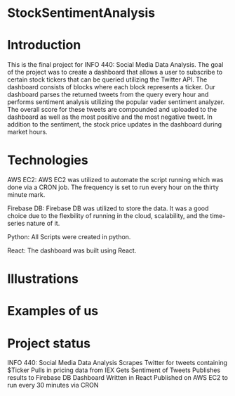 
# StockSentimentAnalysis

# Introduction

This is the final project for INFO 440: Social Media Data Analysis. The goal of the project was to create a dashboard that allows a user to subscribe to certain stock tickers that can be queried utilizing the Twitter API. The dashboard consists of blocks where each block represents a ticker. Our dashboard parses the returned tweets from the query every hour and performs sentiment analysis utilizing the popular vader sentiment analyzer. The overall score for these tweets are compounded and uploaded to the dashboard as well as the most positive and the most negative tweet. In addition to the sentiment, the stock price updates in the dashboard during market hours. 


# Technologies
AWS EC2: AWS EC2 was utilized to automate the script running which was done via a CRON job. The frequency is set to run every hour on the thirty minute mark. 

Firebase DB: Firebase DB was utilized to store the data. It was a good choice due to the flexbility of running in the cloud, scalability, and the time-series nature of it. 

Python: All Scripts were created in python.

React: The dashboard was built using React.

# Illustrations
# Examples of us
# Project status 

INFO 440: Social Media Data Analysis
	Scrapes Twitter for tweets containing $Ticker
	Pulls in pricing data from IEX
	Gets Sentiment of Tweets
	Publishes results to Firebase DB
	Dashboard Written in React
	Published on AWS EC2 to run every 30 minutes via CRON
